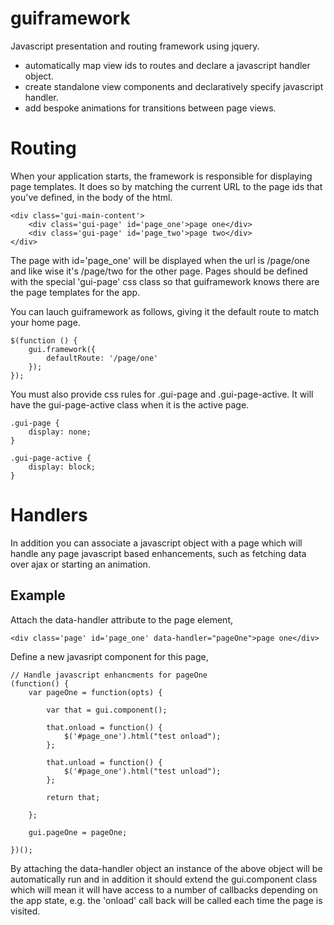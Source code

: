 guiframework
=============

Javascript presentation and routing framework using jquery.

- automatically map view ids to routes and declare a javascript handler object.
- create standalone view components and declaratively specify javascript handler.
- add bespoke animations for transitions between page views.

Routing
=============

When your application starts, the framework is responsible for displaying page templates. It does so by matching the current URL to the page ids that you've defined, in the body of the html.
    
    <div class='gui-main-content'>
        <div class='gui-page' id='page_one'>page one</div>
        <div class='gui-page' id='page_two'>page two</div>
    </div>

The page with id='page_one' will be displayed when the url is /page/one and like wise it's /page/two for the other page. Pages should be defined with the special 'gui-page' css class so that guiframework knows there are the page templates for the app.


You can lauch guiframework as follows, giving it the default route to match your home page.

    $(function () {
        gui.framework({
            defaultRoute: '/page/one'
        });
    });
    
You must also provide css rules for .gui-page and .gui-page-active. It will have the gui-page-active class when it is the active page.

    .gui-page {
        display: none;
    }

    .gui-page-active {
        display: block;
    }
    
Handlers
=============

In addition you can associate a javascript object with a page which will handle any page javascript based enhancements, such as fetching data over ajax or starting an animation.

Example
------------

Attach the data-handler attribute to the page element,

    <div class='page' id='page_one' data-handler="pageOne">page one</div>
    
Define a new javasript component for this page,

    // Handle javascript enhancments for pageOne
    (function() {
        var pageOne = function(opts) {
      
            var that = gui.component();

            that.onload = function() {
                $('#page_one').html("test onload");
            };

            that.unload = function() {
                $('#page_one').html("test unload");
            };

            return that;
      
        };

        gui.pageOne = pageOne;

    })();

By attaching the data-handler object an instance of the above object will be automatically run and in addition it should extend the gui.component class which will mean it will have access to a number of callbacks depending on the app state, e.g. the 'onload' call back will be called each time the page is visited.
